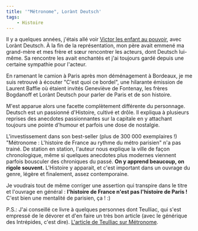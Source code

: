 ```yaml
---
title: '"Métronome", Lorànt Deutsch'
tags:
    - Histoire
---
```


Il y a quelques années, j'étais allé voir
[Victor les enfant au pouvoir](http://www.agoravox.fr/culture-loisirs/culture/article/victor-ou-les-enfants-au-pouvoir-29501),
avec Lorànt Deutsch. À la fin de la représentation, mon père avait emmené ma
grand-mère et mes frère et sœur rencontrer les acteurs, dont Deutsch lui-même.
Sa rencontre les avait enchantés et j'ai toujours gardé depuis une certaine
sympathie pour l'acteur.

<!-- more -->

En ramenant le camion à Paris après mon déménagement à Bordeaux, je me suis
retrouvé à écouter "C'est quoi ce bordel", une hilarante émission de Laurent
Baffie où étaient invités Geneviève de Fontenay, les frères Bogdanoff et Lorànt
Deutsch pour parler de Paris et de son histoire.

M'est apparue alors une facette complètement différente du personnage. Deutsch
est un passionné d'Histoire, cultivé et drôle. Il expliqua à plusieurs reprises
des anecdotes passionnantes sur la capitale en y attachant toujours une pointe
d'humour et parfois une dose de nostalgie.

L'investissement dans son best-seller (plus de 300 000 exemplaires !) "Métronome
: L'histoire de France au rythme du métro parisien" n'a pas trainé. De station
en station, l'auteur nous explique la ville de façon chronologique, même si
quelques anecdotes plus modernes viennent parfois bousculer des chroniques du
passé. **On y apprend beaucoup, on rigole souvent.** L'Histoire y apparait, et
c'est important dans un ouvrage du genre, légère et finalement, assez
contemporaine.

Je voudrais tout de même corriger une assertion qui transpire dans le titre et
l'ouvrage en général : **l'histoire de France n'est pas l'histoire de Paris !**
C'est bien une mentalité de parisien, ça ! :)

P.S.: J'ai conseillé ce livre à quelques personnes dont Teulliac, qui s'est
empressé de le dévorer et d'en faire un très bon article (avec le générique des
Intrépides, c'est dire).
[L'article de Teulliac sur Métronome](http://www.teulliac.com/metronome-de-lorant-deutsch-20-siecles-dhistoire-au-rythme-du-metro-parisien/).
